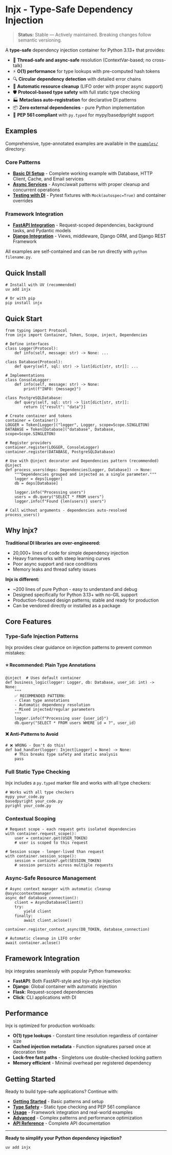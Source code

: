 # Injx - Type-Safe Dependency Injection

> **Status:** Stable — Actively maintained. Breaking changes follow semantic versioning.

A **type-safe** dependency injection container for Python 3.13+ that provides:

- 🚀 **Thread-safe and async-safe** resolution (ContextVar-based; no cross-talk)
- ⚡ **O(1) performance** for type lookups with pre-computed hash tokens
- 🔍 **Circular dependency detection** with detailed error chains
- 🧹 **Automatic resource cleanup** (LIFO order with proper async support)
- 🛡️ **Protocol-based type safety** with full static type checking
- 🏭 **Metaclass auto-registration** for declarative DI patterns
- 📦 **Zero external dependencies** - pure Python implementation
- 🎯 **PEP 561 compliant** with `py.typed` for mypy/basedpyright support

## Examples

Comprehensive, type-annotated examples are available in the [`examples/`](examples/) directory:

### Core Patterns

- [**Basic DI Setup**](examples/basic_example.py) - Complete working example with Database, HTTP Client, Cache, and Email services
- [**Async Services**](examples/async_example.py) - Async/await patterns with proper cleanup and concurrent operations
- [**Testing with DI**](examples/testing_example.py) - Pytest fixtures with `Mock(autospec=True)` and container overrides

### Framework Integration

- [**FastAPI Integration**](examples/fastapi_integration.py) - Request-scoped dependencies, background tasks, and Pydantic models
- [**Django Integration**](examples/django_integration.py) - Views, middleware, Django ORM, and Django REST Framework

All examples are self-contained and can be run directly with `python filename.py`.

## Quick Install

```
# Install with UV (recommended)
uv add injx

# Or with pip
pip install injx
```

## Quick Start

```
from typing import Protocol
from injx import Container, Token, Scope, inject, Dependencies

# Define interfaces
class Logger(Protocol):
    def info(self, message: str) -> None: ...

class Database(Protocol):
    def query(self, sql: str) -> list[dict[str, str]]: ...

# Implementations
class ConsoleLogger:
    def info(self, message: str) -> None:
        print(f"INFO: {message}")

class PostgreSQLDatabase:
    def query(self, sql: str) -> list[dict[str, str]]:
        return [{"result": "data"}]

# Create container and tokens
container = Container()
LOGGER = Token[Logger]("logger", Logger, scope=Scope.SINGLETON)
DATABASE = Token[Database]("database", Database, scope=Scope.SINGLETON)

# Register providers
container.register(LOGGER, ConsoleLogger)
container.register(DATABASE, PostgreSQLDatabase)

# Use with @inject decorator and Dependencies pattern (recommended)
@inject
def process_users(deps: Dependencies[Logger, Database]) -> None:
    """Dependencies grouped and injected as a single parameter."""
    logger = deps[Logger]
    db = deps[Database]

    logger.info("Processing users")
    users = db.query("SELECT * FROM users")
    logger.info(f"Found {len(users)} users")

# Call without arguments - dependencies auto-resolved
process_users()
```

## Why Injx?

**Traditional DI libraries are over-engineered:**

- 20,000+ lines of code for simple dependency injection
- Heavy frameworks with steep learning curves
- Poor async support and race conditions
- Memory leaks and thread safety issues

**Injx is different:**

- ~200 lines of pure Python - easy to understand and debug
- Designed specifically for Python 3.13+ with no-GIL support
- Production-focused design patterns; stable and ready for production
- Can be vendored directly or installed as a package

## Core Features

### Type-Safe Injection Patterns

Injx provides clear guidance on injection patterns to prevent common mistakes:

#### ⭐ Recommended: Plain Type Annotations

```
@inject  # Uses default container
def business_logic(logger: Logger, db: Database, user_id: int) -> None:
    """
    ✅ RECOMMENDED PATTERN:
    - Clean type annotations 
    - Automatic dependency resolution
    - Mixed injected/regular parameters
    """
    logger.info(f"Processing user {user_id}")
    db.query("SELECT * FROM users WHERE id = ?", user_id)
```

#### ❌ Anti-Patterns to Avoid

```
# ❌ WRONG - Don't do this!
def bad_handler(logger: Inject[Logger] = None) -> None:
    # This breaks type safety and static analysis
    pass
```

### Full Static Type Checking

Injx includes a `py.typed` marker file and works with all type checkers:

```
# Works with all type checkers
mypy your_code.py
basedpyright your_code.py
pyright your_code.py
```

### Contextual Scoping

```
# Request scope - each request gets isolated dependencies
with container.request_scope():
    user = container.get(USER_TOKEN)
    # user is scoped to this request

# Session scope - longer-lived than request
with container.session_scope():
    session = container.get(SESSION_TOKEN)
    # session persists across multiple requests
```

### Async-Safe Resource Management

```
# Async context manager with automatic cleanup
@asynccontextmanager
async def database_connection():
    client = AsyncDatabaseClient()
    try:
        yield client
    finally:
        await client.aclose()

container.register_context_async(DB_TOKEN, database_connection)

# Automatic cleanup in LIFO order
await container.aclose()
```

## Framework Integration

Injx integrates seamlessly with popular Python frameworks:

- **FastAPI**: Both FastAPI-style and Injx-style injection
- **Django**: Global container with automatic injection
- **Flask**: Request-scoped dependencies
- **Click**: CLI applications with DI

## Performance

Injx is optimized for production workloads:

- **O(1) type lookups** - Constant time resolution regardless of container size
- **Cached injection metadata** - Function signatures parsed once at decoration time
- **Lock-free fast paths** - Singletons use double-checked locking pattern
- **Memory efficient** - Minimal overhead per registered dependency

## Getting Started

Ready to build type-safe applications? Continue with:

- **[Getting Started](getting-started/)** - Basic patterns and setup
- **[Type Safety](type-safety/)** - Static type checking and PEP 561 compliance
- **[Usage](usage/)** - Framework integration and real-world examples
- **[Advanced](advanced/)** - Complex patterns and performance optimization
- **[API Reference](api/)** - Complete API documentation

______________________________________________________________________

**Ready to simplify your Python dependency injection?**

```
uv add injx
```
